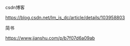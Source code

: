 csdn博客

https://blog.csdn.net/lm_is_dc/article/details/103958803

简书

https://www.jianshu.com/p/b7f07d6a09ab